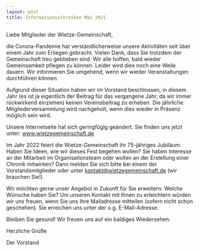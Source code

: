 ```yaml
---
layout: post
title: Informationsschreiben Mai 2021
---
```

Liebe Mitglieder der Wietze-Gemeinschaft,

die Corona-Pandemie hat verständlicherweise unsere Aktivitäten seit über einem Jahr zum Erliegen gebracht. Vielen Dank, dass Sie trotzdem der Gemeinschaft treu geblieben sind. Wir alle hoffen, bald wieder Gemeinsamkeit pflegen zu können.  Leider wird dies noch eine Weile dauern. Wir informieren Sie umgehend, wenn wir wieder Veranstaltungen durchführen können.

Aufgrund dieser Situation haben wir im Vorstand beschlossen, in diesem Jahr (es ist ja eigentlich der Beitrag für das vergangene Jahr, da wir immer rückwirkend einziehen) keinen Vereinsbeitrag zu erheben.
Die jährliche Mitgliederversammlung wird nachgeholt, wenn dies wieder in Präsenz möglich sein wird.

Unsere Internetseite hat sich geringfügig geändert. Sie finden uns jetzt unter: www.wietzegemeinschaft.de

Im Jahr 2022 feiert die Wietze-Gemeinschaft ihr 75-jähriges Jubiläum. Haben Sie Ideen, wie wir dieses Fest begehen wollen?  Sie haben Interesse an der Mitarbeit im Organisationsteam oder wollen an der Erstellung einer Chronik mitwirken? Dann melden Sie sich bitte bei einem der Vorstandsmitglieder oder unter kontakt@wietzegemeinschaft.de (wir brauchen Sie!). 

Wir möchten gerne unser Angebot in Zukunft für Sie erweitern. Welche Wünsche haben Sie? 
Um unseren Kontakt mit Ihnen zu erleichtern würden wir uns freuen, wenn Sie uns Ihre Mailadresse mitteilen (sofern nicht schon geschehen). Sie erreichen uns unter der o.g. E-Mail-Adresse.

Bleiben Sie gesund! Wir freuen uns auf ein baldiges Wiedersehen.

Herzliche Grüße

Der Vorstand
 
